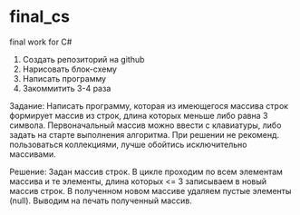 # final_cs
final work for C#

1. Создать репозиторий на github
2. Нарисовать блок-схему
3. Написать программу
4. Закоммитить 3-4 раза

Задание:
Написать программу, которая из имеющегося массива строк формирует массив из строк, длина которых меньше либо равна 3 символа. 
Первоначальный массив можно ввести с клавиатуры, либо задать на старте выполнения алгоритма.
При решении не рекоменд. пользоваться коллекциями, лучше обойтись исключительно массивами.

Решение:
Задан массив строк.
В цикле проходим по всем элементам массива и те элементы, длина которых <= 3 записываем в новый массив строк.
В полученном новом массиве удаляем пустые элементы (null).
Выводим на печать полученный массив.